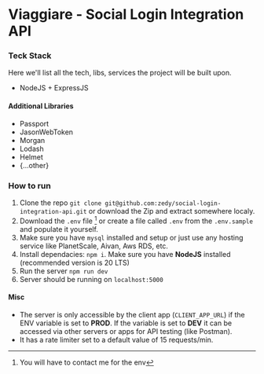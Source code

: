 # Viaggiare - Social Login Integration API

### Teck Stack
Here we'll list all the tech, libs, services the project will be built upon.
- NodeJS + ExpressJS

#### Additional Libraries
- Passport
- JasonWebToken
- Morgan
- Lodash
- Helmet
- {...other}

### How to run

1. Clone the repo `git clone git@github.com:zedy/social-login-integration-api.git` or download the Zip and extract somewhere localy.
2. Download the `.env` file [^1] or create a file called `.env` from the `.env.sample` and populate it yourself. 
3. Make sure you have `mysql` installed and setup or just use any hosting service like PlanetScale, Aivan, Aws RDS, etc.
4. Install dependacies: `npm i`. Make sure you have **NodeJS** installed (recommended version is 20 LTS)
5. Run the server `npm run dev` 
6. Server should be running on `localhost:5000`

#### Misc
- The server is only accessible by the client app (`CLIENT_APP_URL`) if the ENV variable is set to **PROD**. If the 
variable is set to **DEV** it can be accessed via other servers or apps for API testing (like Postman).
- It has a rate limiter set to a default value of 15 requests/min.

[^1]: You will have to contact me for the env
